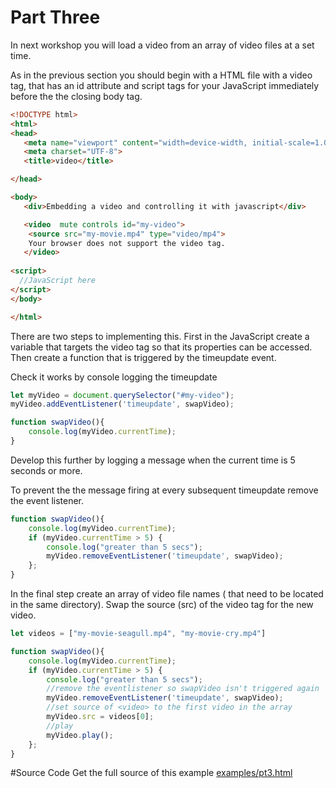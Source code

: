 # Part Three
In next workshop you will load a video from an array of video files at a set time.

As in the previous  section you should begin with a HTML file with a video tag,  that has an id  attribute and script tags for your JavaScript immediately before the the closing body tag.
```html
<!DOCTYPE html>
<html>
<head>
   <meta name="viewport" content="width=device-width, initial-scale=1.0">
   <meta charset="UTF-8">
   <title>video</title>

</head>

<body>
   <div>Embedding a video and controlling it with javascript</div>

   <video  mute controls id="my-video">
	<source src="my-movie.mp4" type="video/mp4">
	Your browser does not support the video tag.
   </video>
	
<script> 
  //JavaScript here
</script> 
</body>

</html>
```
There are two steps to implementing this.  First in the JavaScript create a variable that targets the video tag so that its properties can be accessed. Then create a function  that is triggered by the timeupdate event. 

Check it works by console logging the timeupdate
```JavaScript
let myVideo = document.querySelector("#my-video"); 
myVideo.addEventListener('timeupdate', swapVideo);

function swapVideo(){
	console.log(myVideo.currentTime);
}
```
Develop this further by logging a message when the current time is 5 seconds or more.

To prevent the the message firing at every subsequent timeupdate remove the event listener.
```JavaScript
function swapVideo(){
	console.log(myVideo.currentTime);
	if (myVideo.currentTime > 5) {
		console.log("greater than 5 secs");
		myVideo.removeEventListener('timeupdate', swapVideo);
	};
}
```
In the final step create an array of video file names ( that need to be located in the same directory). Swap the source (src) of the video tag for the new video.
```JavaScript
let videos = ["my-movie-seagull.mp4", "my-movie-cry.mp4"]

function swapVideo(){
	console.log(myVideo.currentTime);
	if (myVideo.currentTime > 5) {
		console.log("greater than 5 secs");
		//remove the eventlistener so swapVideo isn't triggered again
		myVideo.removeEventListener('timeupdate', swapVideo);
		//set source of <video> to the first video in the array
		myVideo.src = videos[0];
		//play
		myVideo.play();
	};
}
```
#Source Code
Get the full source of this example [examples/pt3.html](examples/pt3.html)
